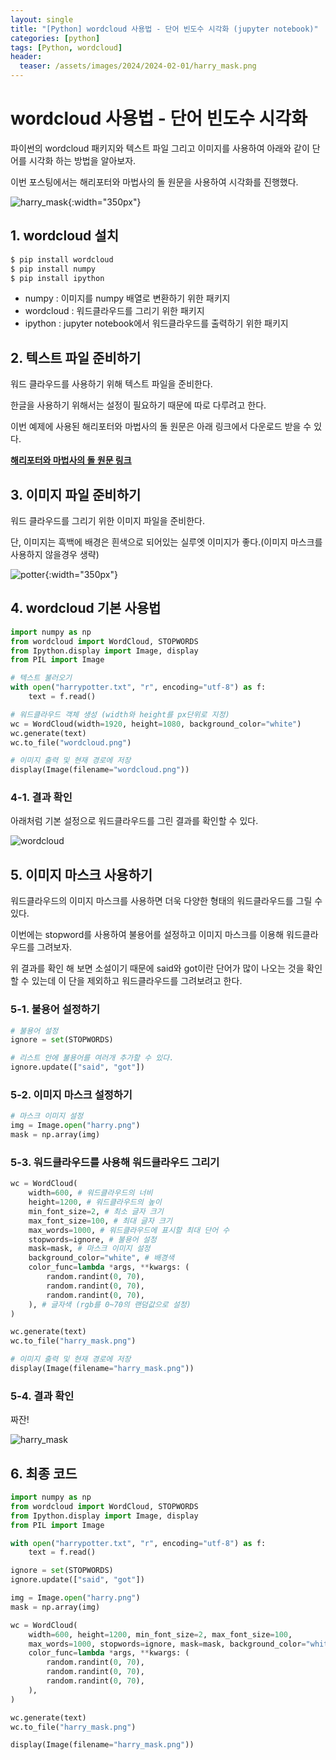```yaml
---
layout: single
title: "[Python] wordcloud 사용법 - 단어 빈도수 시각화 (jupyter notebook)"
categories: [python]
tags: [Python, wordcloud]
header:
  teaser: /assets/images/2024/2024-02-01/harry_mask.png
---
```


# wordcloud 사용법 - 단어 빈도수 시각화

파이썬의 wordcloud 패키지와 텍스트 파일 그리고 이미지를 사용하여 아래와 같이 단어를 시각화 하는 방법을 알아보자.

이번 포스팅에서는 해리포터와 마법사의 돌 원문을 사용하여 시각화를 진행했다.

![harry_mask](/assets/images/2024/2024-02-01/harry_mask.png){:width="350px"}

## 1. wordcloud 설치

```zsh
$ pip install wordcloud
$ pip install numpy
$ pip install ipython
```

- numpy : 이미지를 numpy 배열로 변환하기 위한 패키지
- wordcloud : 워드클라우드를 그리기 위한 패키지
- ipython : jupyter notebook에서 워드클라우드를 출력하기 위한 패키지

## 2. 텍스트 파일 준비하기

워드 클라우드를 사용하기 위해 텍스트 파일을 준비한다.

한글을 사용하기 위해서는 설정이 필요하기 때문에 따로 다루려고 한다.

이번 예제에 사용된 해리포터와 마법사의 돌 원문은 아래 링크에서 다운로드 받을 수 있다.

[<u style="font-weight: bold">해리포터와 마법사의 돌 원문 링크</u>](https://github.com/amephraim/nlp/blob/master/texts/J.%20K.%20Rowling%20-%20Harry%20Potter%201%20-%20Sorcerer's%20Stone.txt)

## 3. 이미지 파일 준비하기

워드 클라우드를 그리기 위한 이미지 파일을 준비한다.

단, 이미지는 흑백에 배경은 흰색으로 되어있는 실루엣 이미지가 좋다.(이미지 마스크를 사용하지 않을경우 생략)

![potter](/assets/images/2024/2024-02-01/potter.png){:width="350px"}

## 4. wordcloud 기본 사용법

```python
import numpy as np
from wordcloud import WordCloud, STOPWORDS
from Ipython.display import Image, display
from PIL import Image

# 텍스트 불러오기
with open("harrypotter.txt", "r", encoding="utf-8") as f:
    text = f.read()

# 워드클라우드 객체 생성 (width와 height를 px단위로 지정)
wc = WordCloud(width=1920, height=1080, background_color="white")
wc.generate(text)
wc.to_file("wordcloud.png")

# 이미지 출력 및 현재 경로에 저장
display(Image(filename="wordcloud.png"))
```

### 4-1. 결과 확인

아래처럼 기본 설정으로 워드클라우드를 그린 결과를 확인할 수 있다.

![wordcloud](/assets/images/2024/2024-02-01/basic.png)

## 5. 이미지 마스크 사용하기

워드클라우드의 이미지 마스크를 사용하면 더욱 다양한 형태의 워드클라우드를 그릴 수 있다.

이번에는 stopword를 사용하여 불용어를 설정하고 이미지 마스크를 이용해 워드클라우드를 그려보자.

위 결과를 확인 해 보면 소설이기 때문에 said와 got이란 단어가 많이 나오는 것을 확인할 수 있는데 이 단을 제외하고 워드클라우드를 그려보려고 한다.

### 5-1. 불용어 설정하기

```python
# 불용어 설정
ignore = set(STOPWORDS)

# 리스트 안에 불용어를 여러개 추가할 수 있다.
ignore.update(["said", "got"])
```

### 5-2. 이미지 마스크 설정하기

```python
# 마스크 이미지 설정
img = Image.open("harry.png")
mask = np.array(img)
```

### 5-3. 워드클라우드를 사용해 워드클라우드 그리기

```python
wc = WordCloud(
    width=600, # 워드클라우드의 너비
    height=1200, # 워드클라우드의 높이
    min_font_size=2, # 최소 글자 크기
    max_font_size=100, # 최대 글자 크기
    max_words=1000, # 워드클라우드에 표시할 최대 단어 수
    stopwords=ignore, # 불용어 설정
    mask=mask, # 마스크 이미지 설정
    background_color="white", # 배경색
    color_func=lambda *args, **kwargs: (
        random.randint(0, 70),
        random.randint(0, 70),
        random.randint(0, 70),
    ), # 글자색 (rgb를 0~70의 랜덤값으로 설정)
)

wc.generate(text)
wc.to_file("harry_mask.png")

# 이미지 출력 및 현재 경로에 저장
display(Image(filename="harry_mask.png"))
```

### 5-4. 결과 확인

짜잔!

![harry_mask](/assets/images/2024/2024-02-01/harry_mask.png)

## 6. 최종 코드

```python
import numpy as np
from wordcloud import WordCloud, STOPWORDS
from Ipython.display import Image, display
from PIL import Image

with open("harrypotter.txt", "r", encoding="utf-8") as f:
    text = f.read()

ignore = set(STOPWORDS)
ignore.update(["said", "got"])

img = Image.open("harry.png")
mask = np.array(img)

wc = WordCloud(
    width=600, height=1200, min_font_size=2, max_font_size=100,
    max_words=1000, stopwords=ignore, mask=mask, background_color="white",
    color_func=lambda *args, **kwargs: (
        random.randint(0, 70),
        random.randint(0, 70),
        random.randint(0, 70),
    ),
)

wc.generate(text)
wc.to_file("harry_mask.png")

display(Image(filename="harry_mask.png"))
```
